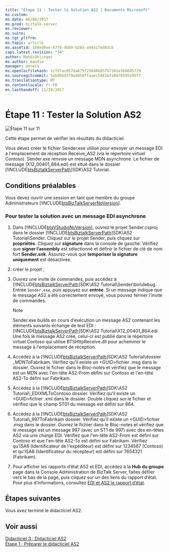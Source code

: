 ```yaml
---
title: "Étape 11 : Tester la Solution AS2 | Documents Microsoft"
ms.custom: 
ms.date: 06/08/2017
ms.prod: biztalk-server
ms.reviewer: 
ms.suite: 
ms.tgt_pltfrm: 
ms.topic: article
ms.assetid: 184ed8ee-6778-4bb9-b265-a94a1fed03cb
caps.latest.revision: "34"
author: MandiOhlinger
ms.author: mandia
manager: anneta
ms.openlocfilehash: 1cfd7ac057da675f25040685f67301e368605779
ms.sourcegitcommit: 5abd0ed3f9e4858ffaaec5481bfa8878595e95f7
ms.translationtype: MT
ms.contentlocale: fr-FR
ms.lasthandoff: 11/28/2017
---
```

# <a name="step-11-test-the-as2-solution"></a>Étape 11 : Tester la Solution AS2
![Étape 11 sur 11](../core/media/tut-step11-of-11.gif "Tut_Step11_of_11")  
  
 Cette étape permet de vérifier les résultats du didacticiel.  
  
 Vous devez créer le fichier Sender.exe utilisé pour envoyer un message EDI à l'emplacement de réception Receive_AS2 (via le répertoire virtuel Contoso). Sender.exe renvoie un message MDN asynchrone. Le fichier de message (X12_00401_864.edi) est situé dans le dossier [!INCLUDE[btsBiztalkServerPath](../includes/btsbiztalkserverpath-md.md)]SDK\AS2 Tutorial.  
  
## <a name="prerequisites"></a>Conditions préalables  
 Vous devez ouvrir une session en tant que membre du groupe Administrateurs [!INCLUDE[btsBizTalkServerNoVersion](../includes/btsbiztalkservernoversion-md.md)].  
  
### <a name="to-test-the-solution-with-an-asynchronous-edi-message"></a>Pour tester la solution avec un message EDI asynchrone  
  
1.  Dans [!INCLUDE[btsVStudioNoVersion](../includes/btsvstudionoversion-md.md)], ouvrez le projet Sender.csproj dans le dossier [!INCLUDE[btsBiztalkServerPath](../includes/btsbiztalkserverpath-md.md)]SDK\AS2 Tutorial\Sender. Cliquez sur le projet Sender, puis cliquez sur **propriétés**. Cliquez sur **signature** dans la console de gauche. Vérifiez que **signer l’assembly** est sélectionné et définir le fichier de clé de nom fort **Sender.snk**. Assurez-vous que **temporiser la signature uniquement** est désactivée.  
  
2.  créer le projet ;  
  
3.  Ouvrez une invite de commandes, puis accédez à [!INCLUDE[btsBiztalkServerPath](../includes/btsbiztalkserverpath-md.md)]SDK\AS2 Tutorial\Sender\bin\debug. Entrée `Sender.exe`, puis appuyez sur **entrée**. Si un message indique que le message AS2 a été correctement envoyé, vous pouvez fermer l'invite de commandes.  
  
    > [!NOTE]
    >  Sender.exe builds en cours d’exécution un message AS2 contenant les éléments suivants échange de test EDI : [!INCLUDE[btsBiztalkServerPath](../includes/btsbiztalkserverpath-md.md)]SDK\AS2 Tutorial\X12_00401_864.edi. Une fois le message AS2 créé, celui-ci est publié dans le répertoire virtuel Contoso qui utilise BTSHttpReceive.dll pour acheminer le message à l'emplacement de réception.  
  
4.  Accédez à la [!INCLUDE[btsBiztalkServerPath](../includes/btsbiztalkserverpath-md.md)]SDK\AS2 Tutorial\\dossier _MDNToFabrikam. Vérifiez qu’il existe un \<GUID\>fichier .msg dans le dossier. Ouvrez le fichier dans le Bloc-notes et vérifiez que le message est un MDN avec l'en-tête AS2-From défini sur Contoso et l'en-tête AS2-To défini sur Fabrikam.  
  
5.  Accédez à la [!INCLUDE[btsBiztalkServerPath](../includes/btsbiztalkserverpath-md.md)]SDK\AS2 Tutorial\\_EDIXMLToContoso dossier. Vérifiez qu’il existe un \<GUID\>fichier .xml dans le dossier. Double cliquez sur le fichier et vérifiez que le champ ST01 du message est défini sur 864.  
  
6.  Accédez à la [!INCLUDE[btsBiztalkServerPath](../includes/btsbiztalkserverpath-md.md)]SDK\AS2 Tutorial\\_997ToFabrikam dossier. Vérifiez qu’il existe un \<GUID\>fichier .msg dans le dossier. Ouvrez le fichier dans le Bloc-notes et vérifiez que le message est un message 997 (avec un ST1 de 997) avec des en-têtes AS2 via une charge EDI. Vérifiez que l'en-tête AS2-From est défini sur Contoso et que l'en-tête AS2-To est défini sur Fabrikam. Vérifiez qu'ISA6 (Identificateur de l'expéditeur) est défini sur 1234567 (Contoso) et qu'ISA8 (Identificateur du récepteur) est défini sur 7654321 (Fabrikam).  
  
7.  Pour afficher les rapports d’état AS2 et EDI, accédez à la **Hub du groupe** page dans la Console Administration de BizTalk Server, faites défiler vers le bas de la page, puis cliquez sur un des liens du rapport d’état. Pour plus d’informations, consultez [EDI et AS2 le rapport d’état](../core/edi-and-as2-status-reporting.md).  
  
## <a name="next-steps"></a>Étapes suivantes  
 Vous avez terminé le didacticiel AS2.  
  
## <a name="see-also"></a>Voir aussi  
 [Didacticiel 3 : Didacticiel AS2](../core/tutorial-3-as2-tutorial.md)   
 [Étape 1 : Préparer le didacticiel AS2](../core/step-1-prepare-for-the-as2-tutorial.md)